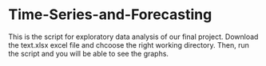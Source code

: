 # Time-Series-and-Forecasting

This is the script for exploratory data analysis of our final project.
Download the text.xlsx excel file and chcoose the right working directory.
Then, run the script and you will be able to see the graphs. 

